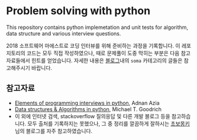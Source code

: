 # Problem solving with python

This repository contains python implemetation and unit tests for algorithm, data structure and various interview questions.

2018 소프트웨어 마에스트로 코딩 인터뷰를 위해 준비하는 과정을 기록합니다. 이 레포지토리의 코드는 모두 직접 작성하였으나, 때로 문제풀이 도중 막히는 부분은 다음 참고자료들에서 힌트를 얻었습니다. 자세한 내용은 [블로그](https://mhoonjeon.github.io/)내의 `soma` 카테고리의 글들은 참고해주시기 바랍니다.

## 참고자료
* [Elements of programming interviews in python](https://www.amazon.com/Elements-Programming-Interviews-Python-Insiders/dp/1537713949/),  Adnan Azia
* [Data structures & Algorithms in python](https://www.amazon.com/Structures-Algorithms-Michael-Goodrich-2013-03-18/dp/B01FJ1C35E/ref=sr_1_8?s=books&ie=UTF8&qid=1520148829&sr=1-8&keywords=data+structures+and+algorithms+in+python), Michael T. Goodrich
* 이 외에 인터넷 검색, stackoverflow 질의응답 및 다른 개발 블로그 등을 참고하습니다. 모두 출처를 기록하지는 못했으나, 그 중 정리를 깔끔하게 잘하시는 [초보몽키](https://wayhome25.github.io/)님의 블로그를 자주 참고하였습니다.